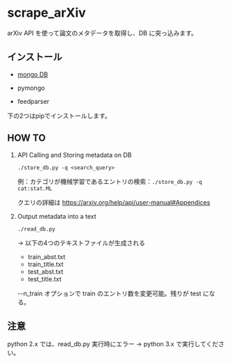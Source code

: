 # scrape_arXiv

arXiv API を使って論文のメタデータを取得し、DB に突っ込みます。

## インストール

- [mongo DB](https://www.trifields.jp/how-to-install-mongodb-on-ubuntu-2751)

- pymongo

- feedparser

下の2つはpipでインストールします。


## HOW TO

1. API Calling and Storing metadata on DB  

    ```./store_db.py -q <search_query>```

   例：カテゴリが機械学習であるエントリの検索：`./store_db.py -q cat:stat.ML`

   クエリの詳細は https://arxiv.org/help/api/user-manual#Appendices

2. Output metadata into a text

    ```./read_db.py```

    → 以下の4つのテキストファイルが生成される
    - train_abst.txt
    - train_title.txt
    - test_abst.txt
    - test_title.txt

    --n_train オプションで train のエントリ数を変更可能。残りが test になる。

## 注意

python 2.x では、read_db.py 実行時にエラー → python 3.x で実行してください。